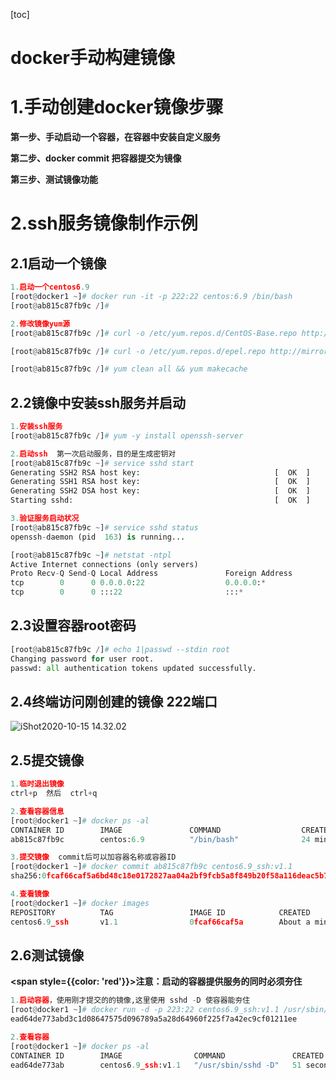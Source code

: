 [toc]



# docker手动构建镜像

# 1.手动创建docker镜像步骤

**第一步、手动启动一个容器，在容器中安装自定义服务**

**第二步、docker commit 把容器提交为镜像**

**第三步、测试镜像功能**



# 2.ssh服务镜像制作示例

## 2.1启动一个镜像

```python
1.启动一个centos6.9
[root@docker1 ~]# docker run -it -p 222:22 centos:6.9 /bin/bash
[root@ab815c87fb9c /]# 

2.修改镜像yum源
[root@ab815c87fb9c /]# curl -o /etc/yum.repos.d/CentOS-Base.repo http://mirrors.aliyun.com/repo/Centos-6.repo

[root@ab815c87fb9c /]# curl -o /etc/yum.repos.d/epel.repo http://mirrors.aliyun.com/repo/epel-6.repo

[root@ab815c87fb9c /]# yum clean all && yum makecache
```



## 2.2镜像中安装ssh服务并启动

```python
1.安装ssh服务
[root@ab815c87fb9c /]# yum -y install openssh-server

2.启动ssh  第一次启动服务，目的是生成密钥对
[root@ab815c87fb9c ~]# service sshd start
Generating SSH2 RSA host key:                              [  OK  ]
Generating SSH1 RSA host key:                              [  OK  ]
Generating SSH2 DSA host key:                              [  OK  ]
Starting sshd:                                             [  OK  ]

3.验证服务启动状况
[root@ab815c87fb9c ~]# service sshd status
openssh-daemon (pid  163) is running...

[root@ab815c87fb9c ~]# netstat -ntpl
Active Internet connections (only servers)
Proto Recv-Q Send-Q Local Address               Foreign Address             State       PID/Program name   
tcp        0      0 0.0.0.0:22                  0.0.0.0:*                   LISTEN      163/sshd            
tcp        0      0 :::22                       :::*                        LISTEN      163/sshd    
```



## 2.3设置容器root密码

```python
[root@ab815c87fb9c /]# echo 1|passwd --stdin root
Changing password for user root.
passwd: all authentication tokens updated successfully.
```



## 2.4终端访问刚创建的镜像 222端口

![iShot2020-10-15 14.32.02](https://gitea.pptfz.cn/pptfz/picgo-images/raw/branch/master/img/iShot2020-10-15%2014.32.02.png)



## 2.5提交镜像

```python
1.临时退出镜像
ctrl+p  然后  ctrl+q

2.查看容器信息
[root@docker1 ~]# docker ps -al
CONTAINER ID        IMAGE               COMMAND                  CREATED             STATUS              PORTS                      NAMES
ab815c87fb9c        centos:6.9          "/bin/bash"              24 minutes ago      Up 24 minutes       0.0.0.0:222->22/tcp        priceless_yonath

3.提交镜像  commit后可以加容器名称或容器ID
[root@docker1 ~]# docker commit ab815c87fb9c centos6.9_ssh:v1.1
sha256:0fcaf66caf5a6bd48c18e0172827aa04a2bf9fcb5a8f849b20f58a116deac5b7

4.查看镜像
[root@docker1 ~]# docker images
REPOSITORY          TAG                 IMAGE ID            CREATED              SIZE
centos6.9_ssh       v1.1                0fcaf66caf5a        About a minute ago   504MB
```



## 2.6测试镜像

**<span style={{color: 'red'}}>注意：启动的容器提供服务的同时必须夯住</span>**

```python
1.启动容器，使用刚才提交的的镜像,这里使用 sshd -D 使容器能夯住
[root@docker1 ~]# docker run -d -p 223:22 centos6.9_ssh:v1.1 /usr/sbin/sshd -D
ead64de773abd3c1d08647575d096789a5a28d64960f225f7a42ec9cf01211ee

2.查看容器
[root@docker1 ~]# docker ps -al
CONTAINER ID        IMAGE                COMMAND               CREATED             STATUS              PORTS                 NAMES
ead64de773ab        centos6.9_ssh:v1.1   "/usr/sbin/sshd -D"   51 seconds ago      Up 50 seconds       0.0.0.0:223->22/tcp   stupefied_liskov
```


